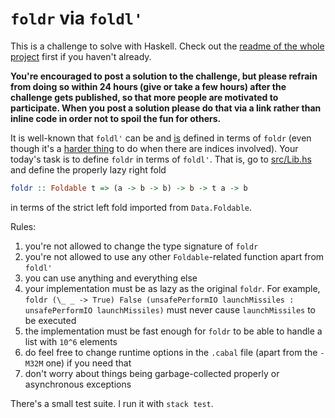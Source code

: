 # `foldr` via `foldl'`

This is a challenge to solve with Haskell. Check out the [readme of the whole project](../README.md) first if you haven't already.

**You're encouraged to post a solution to the challenge, but please refrain from doing so within 24 hours (give or take a few hours) after the challenge gets published, so that more people are motivated to participate. When you post a solution please do that via a link rather than inline code in order not to spoil the fun for others.**

It is well-known that `foldl'` can be and [is](https://hackage.haskell.org/package/base-4.12.0.0/docs/src/Data.Foldable.html#foldl%27) defined in terms of `foldr` (even though it's a [harder thing](https://github.com/effectfully-ou/haskell-challenges/tree/master/h6-indexed-folds) to do when there are indices involved). Your today's task is to define `foldr` in terms of `foldl'`. That is, go to [src/Lib.hs](./src/Lib.hs) and define the properly lazy right fold

```haskell
foldr :: Foldable t => (a -> b -> b) -> b -> t a -> b
```

in terms of the strict left fold imported from `Data.Foldable`.

Rules:

1. you're not allowed to change the type signature of `foldr`
2. you're not allowed to use any other `Foldable`-related function apart from `foldl'`
3. you can use anything and everything else
4. your implementation must be as lazy as the original `foldr`. For example, `foldr (\_ _ -> True) False (unsafePerformIO launchMissiles : unsafePerformIO launchMissiles)` must never cause `launchMissiles` to be executed
5. the implementation must be fast enough for `foldr` to be able to handle a list with `10^6` elements
6. do feel free to change runtime options in the `.cabal` file (apart from the `-M32M` one) if you need that
7. don't worry about things being garbage-collected properly or asynchronous exceptions

There's a small test suite. I run it with `stack test`.
